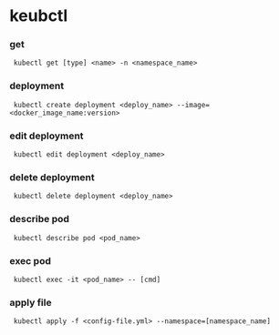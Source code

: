 # keubctl

### get
<!-- Code Blocks --->
```
 kubectl get [type] <name> -n <namespace_name>
```

### deployment
<!-- Code Blocks --->
```
 kubectl create deployment <deploy_name> --image=<docker_image_name:version>
```

### edit deployment
<!-- Code Blocks --->
```
 kubectl edit deployment <deploy_name>
```

### delete deployment
<!-- Code Blocks --->
```
 kubectl delete deployment <deploy_name>
```

### describe pod
<!-- Code Blocks --->
```
 kubectl describe pod <pod_name>
```

### exec pod
<!-- Code Blocks --->
```
 kubectl exec -it <pod_name> -- [cmd]
```

### apply file
<!-- Code Blocks --->
```
 kubectl apply -f <config-file.yml> --namespace=[namespace_name]
```

<!-- [link](https://google.com) -->
